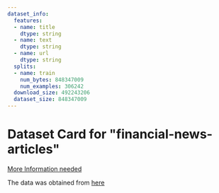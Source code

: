 ```yaml
---
dataset_info:
  features:
  - name: title
    dtype: string
  - name: text
    dtype: string
  - name: url
    dtype: string
  splits:
  - name: train
    num_bytes: 848347009
    num_examples: 306242
  download_size: 492243206
  dataset_size: 848347009
---
```

# Dataset Card for "financial-news-articles"

[More Information needed](https://github.com/huggingface/datasets/blob/main/CONTRIBUTING.md#how-to-contribute-to-the-dataset-cards)

The data was obtained from [here](https://www.kaggle.com/datasets/jeet2016/us-financial-news-articles)